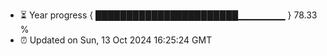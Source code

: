 - ⏳ Year progress { ███████████████████████▁▁▁▁▁▁▁ } 78.33 %
- ⏰ Updated on Sun, 13 Oct 2024 16:25:24 GMT

